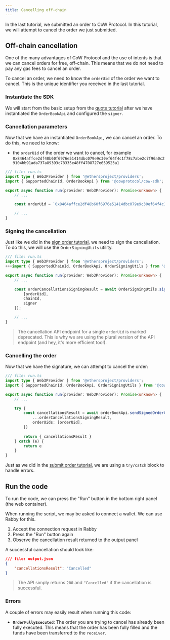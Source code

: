 ```yaml
---
title: Cancelling off-chain
---
```


In the last tutorial, we submitted an order to CoW Protocol. In this tutorial, we will attempt to cancel the order we just submitted.

## Off-chain cancellation

One of the many advantages of CoW Protocol and the use of intents is that we can cancel orders for free, off-chain. This means that we do not need to pay any gas fees to cancel an order.

To cancel an order, we need to know the `orderUid` of the order we want to cancel. This is the unique identifier you received in the last tutorial.

### Instantiate the SDK

We will start from the basic setup from the [quote tutorial](/tutorial/quote-order) after we have instantiated the `OrderBookApi` and configured the `signer`.

### Cancellation parameters

Now that we have an instantiated `OrderBookApi`, we can cancel an order. To do this, we need to know:

- the `orderUid` of the order we want to cancel, for example `0x8464affce2df48b60f6976e51414dbc079e9c30ef64f4c1f78c7abe2c7f96a0c29104bb91ada737a89393c78335e48ff4708727e659523a1`

```typescript
/// file: run.ts
import type { Web3Provider } from '@ethersproject/providers';
import { SupportedChainId, OrderBookApi } from '@cowprotocol/cow-sdk';

export async function run(provider: Web3Provider): Promise<unknown> {
    // ...

    const orderUid = `0x8464affce2df48b60f6976e51414dbc079e9c30ef64f4c1f78c7abe2c7f96a0c29104bb91ada737a89393c78335e48ff4708727e659523a1`

    // ...
}
```

### Signing the cancellation

Just like we did in the [sign order tutorial](/tutorial/sign-order), we need to sign the cancellation. To do this, we will use the `OrderSigningUtils` utility.

```typescript
/// file: run.ts
import type { Web3Provider } from '@ethersproject/providers';
+++import { SupportedChainId, OrderBookApi, OrderSigningUtils } from '@cowprotocol/cow-sdk';+++

export async function run(provider: Web3Provider): Promise<unknown> {
    // ...

    const orderCancellationsSigningResult = await OrderSigningUtils.signOrderCancellations({
        [orderUid],
        chainId,
        signer
    });

    // ...
}
```

> The cancellation API endpoint for a single `orderUid` is marked deprecated. This is why we are using the plural version of the API endpoint (and hey, it's more efficient too!).

### Cancelling the order

Now that we have the signature, we can attempt to cancel the order:

```typescript
/// file: run.ts
import type { Web3Provider } from '@ethersproject/providers';
import { SupportedChainId, OrderBookApi, OrderSigningUtils } from '@cowprotocol/cow-sdk';

export async function run(provider: Web3Provider): Promise<unknown> {
    // ...

    try {
        const cancellationsResult = await orderBookApi.sendSignedOrderCancellations({
            ...orderCancellationsSigningResult,
            orderUids: [orderUid],
        })
    
        return { cancellationsResult }
    } catch (e) {
        return e
    }
}
```

Just as we did in the [submit order tutorial](/tutorial/submit-order), we are using a `try/catch` block to handle errors.

## Run the code

To run the code, we can press the "Run" button in the bottom right panel (the web container).

When running the script, we may be asked to connect a wallet. We can use Rabby for this.

1. Accept the connection request in Rabby
2. Press the "Run" button again
3. Observe the cancellation result returned to the output panel

A successful cancellation should look like:

```json
/// file: output.json
{
    "cancellationsResult": "Cancelled"
}
```

> The API simply returns `200` and `"Cancelled"` if the cancellation is successful.

### Errors

A couple of errors may easily result when running this code:

- **`OrderFullyExecuted`**: The order you are trying to cancel has already been fully executed. This means that the order has been fully filled and the funds have been transferred to the `receiver`.
